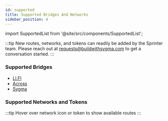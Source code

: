 ```yaml
---
id: supported
title: Supported Bridges And Networks
sidebar_position: 4
---
```


import SupportedList from '@site/src/components/SupportedList';

:::tip
New routes, networks, and tokens can readily be added by the Sprinter team. Please reach out at [requests@buildwithsygma.com](mailto:requests@buildwithsygma.com) to get a conversation started. 
:::

### Supported Bridges

 * [LI.FI](https://li.fi/)
 * [Across](https://across.to/)
 * [Sygma](https://buildwithsygma.com)

### Supported Networks and Tokens

:::tip
Hover over network icon or token to show available routes
:::

<SupportedList />
